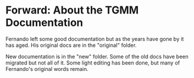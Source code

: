 # Forward: About the TGMM Documentation

Fernando left some good documentation but as the years have gone by it has
aged.  His original docs are in the "original" folder.

New documentation is in the "new" folder.  Some of the old docs have been 
migrated but not all of it.  Some light editing has been done, but many of
Fernando's original words remain.